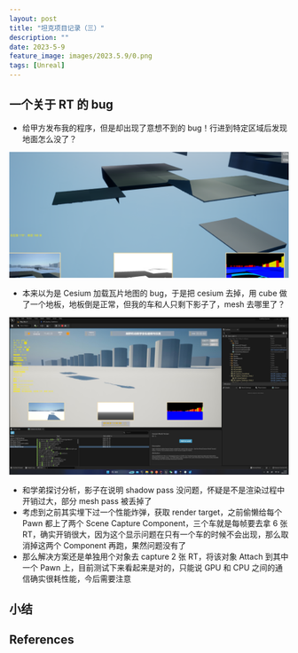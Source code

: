 ```yaml
---
layout: post
title: "坦克项目记录（三）"
description: ""
date: 2023-5-9
feature_image: images/2023.5.9/0.png
tags: [Unreal]
---
```


<!--more-->

## 一个关于 RT 的 bug

- 给甲方发布我的程序，但是却出现了意想不到的 bug！行进到特定区域后发现地面怎么没了？

![](../images/2023.5.9/0.png)

- 本来以为是 Cesium 加载瓦片地图的 bug，于是把 cesium 去掉，用 cube 做了一个地板，地板倒是正常，但我的车和人只剩下影子了，mesh 去哪里了？

![](../images/2023.5.9/0.jpg)

- 和学弟探讨分析，影子在说明 shadow pass 没问题，怀疑是不是渲染过程中开销过大，部分 mesh pass 被丢掉了
- 考虑到之前其实埋下过一个性能炸弹，获取 render target，之前偷懒给每个 Pawn 都上了两个 Scene Capture Component，三个车就是每帧要去拿 6 张 RT，确实开销很大，因为这个显示问题在只有一个车的时候不会出现，那么取消掉这两个 Component 再跑，果然问题没有了
- 那么解决方案还是单独用个对象去 capture 2 张 RT，将该对象 Attach 到其中一个 Pawn 上，目前测试下来看起来是对的，只能说 GPU 和 CPU 之间的通信确实很耗性能，今后需要注意



## 小结

## References